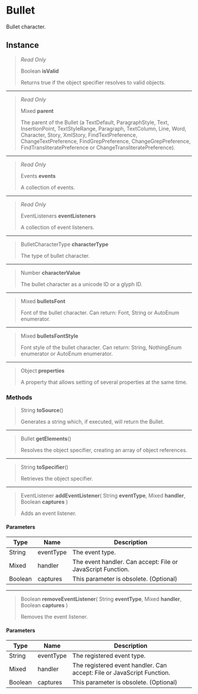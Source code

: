 # Bullet
Bullet character.

## Instance
> *Read Only* 
> 
> Boolean **isValid** 
>
> Returns true if the object specifier resolves to valid objects.
*** 
> *Read Only* 
> 
> Mixed **parent** 
>
> The parent of the Bullet (a TextDefault, ParagraphStyle, Text, InsertionPoint, TextStyleRange, Paragraph, TextColumn, Line, Word, Character, Story, XmlStory, FindTextPreference, ChangeTextPreference, FindGrepPreference, ChangeGrepPreference, FindTransliteratePreference or ChangeTransliteratePreference).
*** 
> *Read Only* 
> 
> Events **events** 
>
> A collection of events.
*** 
> *Read Only* 
> 
> EventListeners **eventListeners** 
>
> A collection of event listeners.
*** 
> BulletCharacterType **characterType** 
>
> The type of bullet character.
*** 
> Number **characterValue** 
>
> The bullet character as a unicode ID or a glyph ID.
*** 
> Mixed **bulletsFont** 
>
> Font of the bullet character. Can return: Font, String or AutoEnum enumerator.
*** 
> Mixed **bulletsFontStyle** 
>
> Font style of the bullet character. Can return: String, NothingEnum enumerator or AutoEnum enumerator.
*** 
> Object **properties** 
>
> A property that allows setting of several properties at the same time.

### Methods
> String **toSource**()
> 
> Generates a string which, if executed, will return the Bullet.
*** 
> Bullet **getElements**()
> 
> Resolves the object specifier, creating an array of object references.
*** 
> String **toSpecifier**()
> 
> Retrieves the object specifier.
*** 
> EventListener **addEventListener**( String **eventType**, Mixed **handler**, Boolean **captures** )
> 
> Adds an event listener.
#### Parameters
| Type | Name | Description |
|---|---|---|
| String | eventType | The event type. |
| Mixed | handler | The event handler. Can accept: File or JavaScript Function. |
| Boolean | captures | This parameter is obsolete. (Optional) |

*** 
> Boolean **removeEventListener**( String **eventType**, Mixed **handler**, Boolean **captures** )
> 
> Removes the event listener.
#### Parameters
| Type | Name | Description |
|---|---|---|
| String | eventType | The registered event type. |
| Mixed | handler | The registered event handler. Can accept: File or JavaScript Function. |
| Boolean | captures | This parameter is obsolete. (Optional) |



